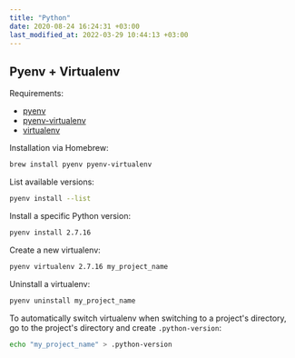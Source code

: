 ```yaml
---
title: "Python"
date: 2020-08-24 16:24:31 +03:00
last_modified_at: 2022-03-29 10:44:13 +03:00
---
```


## Pyenv + Virtualenv

Requirements:

- [pyenv](https://github.com/pyenv/pyenv)
- [pyenv-virtualenv](https://github.com/pyenv/pyenv-virtualenv)
- [virtualenv](https://github.com/pypa/virtualenv)

Installation via Homebrew:

```sh
brew install pyenv pyenv-virtualenv
```

List available versions:

``` sh
pyenv install --list
```

Install a specific Python version:

```sh
pyenv install 2.7.16
```

Create a new virtualenv:

```sh
pyenv virtualenv 2.7.16 my_project_name
```

Uninstall a virtualenv:

```sh
pyenv uninstall my_project_name
```

To automatically switch virtualenv when switching to a project's directory, go to the project's directory and create `.python-version`:

```sh
echo "my_project_name" > .python-version
```
